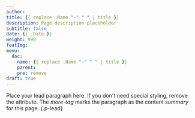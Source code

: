 ```yaml
---
author:
title: {{ replace .Name "-" " " | title }}
description: Page description placeholder
subtitle: false
date: {{ .Date }} 
weight: 999
featImg:
menu:
  doc:
    name: {{ replace .Name "-" " " | title }}
    parent: 
    pre: remove
draft: true
---
```


Place your lead paragraph here. If you don't need special styling, remove the attribute. The *more-tag* marks the paragraph as the content *summary* for this page.
{.p-lead} <!--more-->

